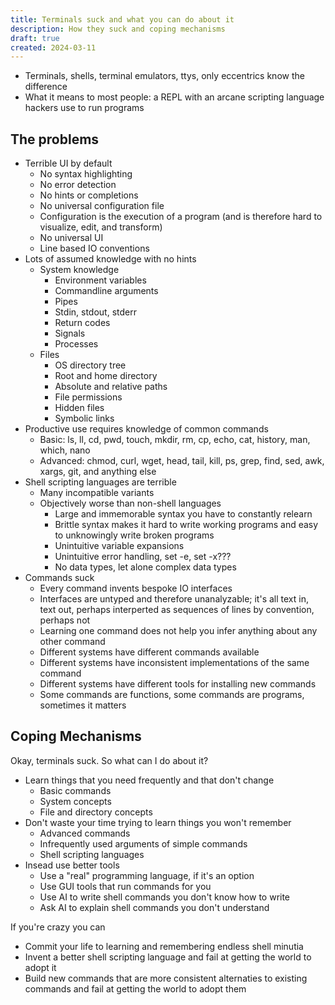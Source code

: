```yaml
---
title: Terminals suck and what you can do about it
description: How they suck and coping mechanisms
draft: true
created: 2024-03-11
---
```


- Terminals, shells, terminal emulators, ttys, only eccentrics know the
  difference
- What it means to most people: a REPL with an arcane scripting language hackers
  use to run programs

## The problems

- Terrible UI by default
  - No syntax highlighting
  - No error detection
  - No hints or completions
  - No universal configuration file
  - Configuration is the execution of a program (and is therefore hard to
    visualize, edit, and transform)
  - No universal UI
  - Line based IO conventions
- Lots of assumed knowledge with no hints
  - System knowledge
    - Environment variables
    - Commandline arguments
    - Pipes
    - Stdin, stdout, stderr
    - Return codes
    - Signals
    - Processes
  - Files
    - OS directory tree
    - Root and home directory
    - Absolute and relative paths
    - File permissions
    - Hidden files
    - Symbolic links
- Productive use requires knowledge of common commands
  - Basic: ls, ll, cd, pwd, touch, mkdir, rm, cp, echo, cat, history, man,
    which, nano
  - Advanced: chmod, curl, wget, head, tail, kill, ps, grep, find, sed, awk,
    xargs, git, and anything else
- Shell scripting languages are terrible
  - Many incompatible variants
  - Objectively worse than non-shell languages
    - Large and immemorable syntax you have to constantly relearn
    - Brittle syntax makes it hard to write working programs and easy to
      unknowingly write broken programs
    - Unintuitive variable expansions
    - Unintuitive error handling, set -e, set -x???
    - No data types, let alone complex data types
- Commands suck
  - Every command invents bespoke IO interfaces
  - Interfaces are untyped and therefore unanalyzable; it's all text in, text
    out, perhaps interperted as sequences of lines by convention, perhaps not
  - Learning one command does not help you infer anything about any other
    command
  - Different systems have different commands available
  - Different systems have inconsistent implementations of the same command
  - Different systems have different tools for installing new commands
  - Some commands are functions, some commands are programs, sometimes it
    matters

## Coping Mechanisms

Okay, terminals suck. So what can I do about it?

- Learn things that you need frequently and that don't change
  - Basic commands
  - System concepts
  - File and directory concepts
- Don't waste your time trying to learn things you won't remember
  - Advanced commands
  - Infrequently used arguments of simple commands
  - Shell scripting languages
- Insead use better tools
  - Use a "real" programming language, if it's an option
  - Use GUI tools that run commands for you
  - Use AI to write shell commands you don't know how to write
  - Ask AI to explain shell commands you don't understand

If you're crazy you can

- Commit your life to learning and remembering endless shell minutia
- Invent a better shell scripting language and fail at getting the world to
  adopt it
- Build new commands that are more consistent alternaties to existing commands
  and fail at getting the world to adopt them

